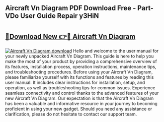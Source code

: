 ## Aircraft Vn Diagram PDF Download Free - Part-VDo User Guide Repair y3HiN

# <h2><a href="http://dfu956w.blite.top/?on=Aircraft+Vn+Diagram">🔗Download New 👉🔴 Aircraft Vn Diagram</a></h2>

[![Aircraft Vn Diagram download](https://i.imgur.com/lujVjoI.png)](http://dfu956w.blite.top/?on=Aircraft+Vn+Diagram)
Hello and welcome to the user manual for your newly unpacked Aircraft Vn Diagram. This guide is here to help you make the most of your product by providing a comprehensive overview of its features, installation process, operation instructions, maintenance tips, and troubleshooting procedures. Before using your Aircraft Vn Diagram, please familiarize yourself with its functions and features by reading this user manual. It includes clear instructions for installation, setup, and operation, as well as troubleshooting tips for common issues. Experience seamless connectivity and control thanks to the advanced features of your new Aircraft Vn Diagram. Our expectation is that the Aircraft Vn Diagram has been a valuable and informative resource in your journey to becoming proficient in using your new gadget. Should you need any assistance or clarification, please do not hesitate to contact our support team.
